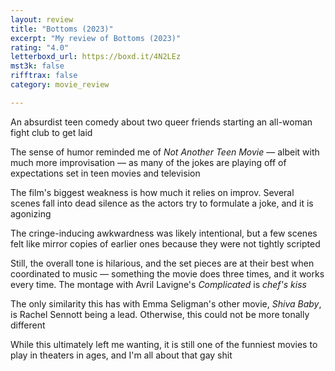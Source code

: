 ```yaml
---
layout: review
title: "Bottoms (2023)"
excerpt: "My review of Bottoms (2023)"
rating: "4.0"
letterboxd_url: https://boxd.it/4N2LEz
mst3k: false
rifftrax: false
category: movie_review

---
```


An absurdist teen comedy about two queer friends starting an all-woman fight club to get laid

The sense of humor reminded me of <i>Not Another Teen Movie</i> — albeit with much more improvisation — as many of the jokes are playing off of expectations set in teen movies and television

The film's biggest weakness is how much it relies on improv. Several scenes fall into dead silence as the actors try to formulate a joke, and it is agonizing

The cringe-inducing awkwardness was likely intentional, but a few scenes felt like mirror copies of earlier ones because they were not tightly scripted

Still, the overall tone is hilarious, and the set pieces are at their best when coordinated to music — something the movie does three times, and it works every time. The montage with Avril Lavigne's <i>Complicated</i> is <i>*</i><i>chef's kiss*</i>

The only similarity this has with Emma Seligman's other movie, <i>Shiva Baby</i>, is Rachel Sennott being a lead. Otherwise, this could not be more tonally different

While this ultimately left me wanting, it is still one of the funniest movies to play in theaters in ages, and I'm all about that gay shit